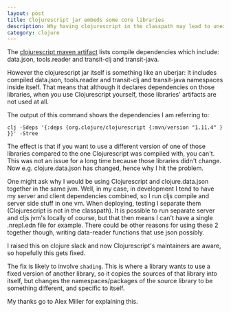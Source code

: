 ```yaml
---
layout: post
title: Clojurescript jar embeds some core libraries
description: Why having clojurescript in the classpath may lead to unexpected behaviour
category: clojure
---
```


The [clojurescript maven artifact](https://mvnrepository.com/artifact/org.clojure/clojurescript/1.11.4) 
lists compile dependencies which include: data.json, tools.reader and transit-clj and transit-java. 

However the clojurescript jar itself is something like an uberjar: It includes compiled data.json, tools.reader and transit-clj and transit-java
namespaces inside itself. That means that although it declares dependencies on those libraries, when you
use Clojurescript yourself, those libraries' artifacts are not used at all. 

The output of this command shows the dependencies I am referring to:

```
clj -Sdeps '{:deps {org.clojure/clojurescript {:mvn/version "1.11.4" } }}' -Stree
``` 

The effect is that if you want to use a different version of one of those libraries 
compared to the one Clojurescript was compiled with, you can't. This was not an issue
for a long time because those libraries didn't change. Now e.g. clojure.data.json has
changed, hence why I hit the problem. 

One might ask why I would be using Clojurescript and clojure.data.json together in the same jvm. 
Well, in my case, in development I tend to have my server and client dependencies combined, so 
I run cljs compile and server side stuff in one vm. When deploying, testing I separate them 
(Clojurescript is not in the classpath). It is possible to run separate server and cljs jvm's 
locally of course, but that then means I can't have a single .nrepl.edn file for example. There could be 
other reasons for using these 2 together though, writing data-reader functions that use json possibly.  

I raised this on clojure slack and now Clojurescript's maintainers are aware, so hopefully
this gets fixed. 

The fix is likely to involve `shading`. This is where a library wants to use a fixed version 
of another library, so it copies the sources of that library into itself, but changes 
the namespaces/packages of the source library to be something different, and specific to itself.

My thanks go to Alex Miller for explaining this.  
 